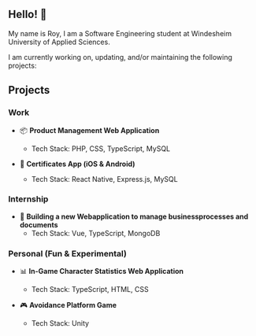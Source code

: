 ## Hello! 👋
My name is Roy, I am a Software Engineering student at Windesheim University of Applied Sciences.

I am currently working on, updating, and/or maintaining the following projects:



## Projects

### Work
- 📦 **Product Management Web Application**
  - Tech Stack: PHP, CSS, TypeScript, MySQL
  
- 📱 **Certificates App (iOS & Android)**
  - Tech Stack: React Native, Express.js, MySQL

### Internship
- 🔨 **Building a new Webapplication to manage businessprocesses and documents**
  - Tech Stack: Vue, TypeScript, MongoDB
  
### Personal (Fun & Experimental)
- 📊 **In-Game Character Statistics Web Application**
  - Tech Stack: TypeScript, HTML, CSS
  
- 🎮 **Avoidance Platform Game**
  - Tech Stack: Unity
